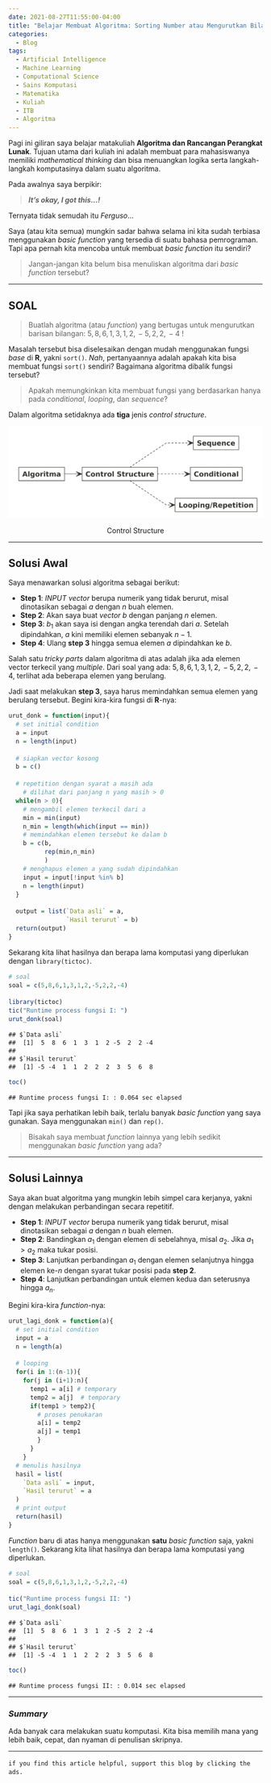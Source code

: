 ```yaml
---
date: 2021-08-27T11:55:00-04:00
title: "Belajar Membuat Algoritma: Sorting Number atau Mengurutkan Bilangan"
categories:
  - Blog
tags:
  - Artificial Intelligence
  - Machine Learning
  - Computational Science
  - Sains Komputasi
  - Matematika
  - Kuliah
  - ITB
  - Algoritma
---
```



Pagi ini giliran saya belajar matakuliah **Algoritma dan Rancangan
Perangkat Lunak**. Tujuan utama dari kuliah ini adalah membuat para
mahasiswanya memiliki *mathematical thinking* dan bisa menuangkan logika
serta langkah-langkah komputasinya dalam suatu algoritma.

Pada awalnya saya berpikir:

> ***It’s okay, I got this…!***

Ternyata tidak semudah itu *Ferguso*…

Saya (atau kita semua) mungkin sadar bahwa selama ini kita sudah
terbiasa menggunakan *basic function* yang tersedia di suatu bahasa
pemrograman. Tapi apa pernah kita mencoba untuk membuat *basic function*
itu sendiri?

> Jangan-jangan kita belum bisa menuliskan algoritma dari *basic
> function* tersebut?

------------------------------------------------------------------------

## SOAL

> Buatlah algoritma (atau *function*) yang bertugas untuk mengurutkan
> barisan bilangan: 5, 8, 6, 1, 3, 1, 2,  − 5, 2, 2,  − 4 !

Masalah tersebut bisa diselesaikan dengan mudah menggunakan fungsi
*base* di **R**, yakni `sort()`. *Nah*, pertanyaannya adalah apakah kita
bisa membuat fungsi `sort()` sendiri? Bagaimana algoritma dibalik fungsi
tersebut?

> Apakah memungkinkan kita membuat fungsi yang berdasarkan hanya pada
> *conditional*, *looping*, dan *sequence*?

Dalam algoritma setidaknya ada **tiga** jenis *control structure*.

<div class="figure" style="text-align: center">

<img src="https://raw.githubusercontent.com/ikanx101/ikanx101.github.io/master/_posts/matematika%20ITB/algoritma/sorting/post_files/figure-gfm/unnamed-chunk-1-1.png" alt="Control Structure" width="672" />
<p class="caption">
Control Structure
</p>

</div>

------------------------------------------------------------------------

## Solusi Awal

Saya menawarkan solusi algoritma sebagai berikut:

-   **Step 1**: *INPUT* *vector* berupa numerik yang tidak berurut,
    misal dinotasikan sebagai *a* dengan *n* buah elemen.
-   **Step 2**: Akan saya buat *vector* *b* dengan panjang *n* elemen.
-   **Step 3**: *b*<sub>1</sub> akan saya isi dengan angka terendah dari
    *a*. Setelah dipindahkan, *a* kini memiliki elemen sebanyak *n* − 1.
-   **Step 4**: Ulang **step 3** hingga semua elemen *a* dipindahkan ke
    *b*.

Salah satu *tricky parts* dalam algoritma di atas adalah jika ada elemen
vector terkecil yang *multiple*. Dari soal yang ada:
5, 8, 6, 1, 3, 1, 2,  − 5, 2, 2,  − 4, terlihat ada beberapa elemen yang
berulang.

Jadi saat melakukan **step 3**, saya harus memindahkan semua elemen yang
berulang tersebut. Begini kira-kira fungsi di **R**-nya:

``` r
urut_donk = function(input){
  # set initial condition
  a = input
  n = length(input)
  
  # siapkan vector kosong
  b = c()
  
  # repetition dengan syarat a masih ada
    # dilihat dari panjang n yang masih > 0
  while(n > 0){
    # mengambil elemen terkecil dari a
    min = min(input)
    n_min = length(which(input == min))
    # memindahkan elemen tersebut ke dalam b
    b = c(b,
          rep(min,n_min)
          )
    # menghapus elemen a yang sudah dipindahkan
    input = input[!input %in% b]
    n = length(input)
  }
  
  output = list(`Data asli` = a,
                `Hasil terurut` = b)
  return(output)
}
```

Sekarang kita lihat hasilnya dan berapa lama komputasi yang diperlukan
dengan `library(tictoc)`.

``` r
# soal
soal = c(5,8,6,1,3,1,2,-5,2,2,-4)

library(tictoc)
tic("Runtime process fungsi I: ")
urut_donk(soal)
```

    ## $`Data asli`
    ##  [1]  5  8  6  1  3  1  2 -5  2  2 -4
    ## 
    ## $`Hasil terurut`
    ##  [1] -5 -4  1  1  2  2  2  3  5  6  8

``` r
toc()
```

    ## Runtime process fungsi I: : 0.064 sec elapsed

Tapi jika saya perhatikan lebih baik, terlalu banyak *basic function*
yang saya gunakan. Saya menggunakan `min()` dan `rep()`.

> Bisakah saya membuat *function* lainnya yang lebih sedikit menggunakan
> *basic function* yang ada?

------------------------------------------------------------------------

## Solusi Lainnya

Saya akan buat algoritma yang mungkin lebih simpel cara kerjanya, yakni
dengan melakukan perbandingan secara repetitif.

-   **Step 1**: *INPUT* *vector* berupa numerik yang tidak berurut,
    misal dinotasikan sebagai *a* dengan *n* buah elemen.
-   **Step 2**: Bandingkan *a*<sub>1</sub> dengan elemen di sebelahnya,
    misal *a*<sub>2</sub>. Jika *a*<sub>1</sub> &gt; *a*<sub>2</sub>
    maka tukar posisi.
-   **Step 3**: Lanjutkan perbandingan *a*<sub>1</sub> dengan elemen
    selanjutnya hingga elemen ke-*n* dengan syarat tukar posisi pada
    **step 2**.
-   **Step 4**: Lanjutkan perbandingan untuk elemen kedua dan seterusnya
    hingga *a*<sub>*n*</sub>.

Begini kira-kira *function*-nya:

``` r
urut_lagi_donk = function(a){
  # set initial condition
  input = a
  n = length(a)

  # looping
  for(i in 1:(n-1)){
    for(j in (i+1):n){
      temp1 = a[i] # temporary
      temp2 = a[j]  # temporary
      if(temp1 > temp2){
        # proses penukaran
        a[i] = temp2
        a[j] = temp1
        }
      }
    }
  # menulis hasilnya
  hasil = list(
    `Data asli` = input,
    `Hasil terurut` = a
  )
  # print output
  return(hasil)
}
```

*Function* baru di atas hanya menggunakan **satu** *basic function*
saja, yakni `length()`. Sekarang kita lihat hasilnya dan berapa lama
komputasi yang diperlukan.

``` r
# soal
soal = c(5,8,6,1,3,1,2,-5,2,2,-4)

tic("Runtime process fungsi II: ")
urut_lagi_donk(soal)
```

    ## $`Data asli`
    ##  [1]  5  8  6  1  3  1  2 -5  2  2 -4
    ## 
    ## $`Hasil terurut`
    ##  [1] -5 -4  1  1  2  2  2  3  5  6  8

``` r
toc()
```

    ## Runtime process fungsi II: : 0.014 sec elapsed

------------------------------------------------------------------------

### *Summary*

Ada banyak cara melakukan suatu komputasi. Kita bisa memilih mana yang
lebih baik, cepat, dan nyaman di penulisan skripnya.

------------------------------------------------------------------------

`if you find this article helpful, support this blog by clicking the ads.`

